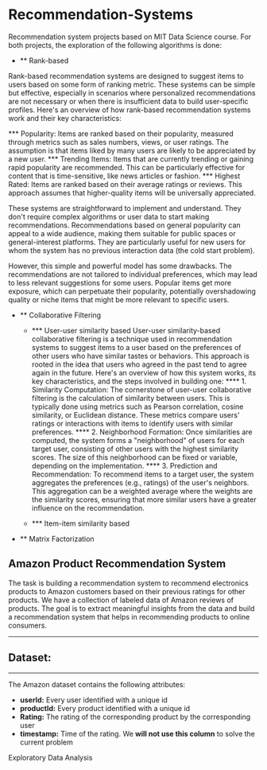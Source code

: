 # Recommendation-Systems
Recommendation system projects based on MIT Data Science course. For both projects, the exploration of the following algorithms is done:
- ** Rank-based
  
Rank-based recommendation systems are designed to suggest items to users based on some form of ranking metric. These systems can be simple but effective, especially in scenarios where personalized recommendations are not necessary or when there is insufficient data to build user-specific profiles. Here's an overview of how rank-based recommendation systems work and their key characteristics:

*** Popularity: Items are ranked based on their popularity, measured through metrics such as sales numbers, views, or user ratings. The assumption is that items liked by many users are likely to be appreciated by a new user.
*** Trending Items: Items that are currently trending or gaining rapid popularity are recommended. This can be particularly effective for content that is time-sensitive, like news articles or fashion.
*** Highest Rated: Items are ranked based on their average ratings or reviews. This approach assumes that higher-quality items will be universally appreciated.

These systems are straightforward to implement and understand. They don't require complex algorithms or user data to start making recommendations. 
Recommendations based on general popularity can appeal to a wide audience, making them suitable for public spaces or general-interest platforms.
They are particularly useful for new users for whom the system has no previous interaction data (the cold start problem). 

However, this simple and powerful model has some drawbacks. The recommendations are not tailored to individual preferences, which may lead to less relevant suggestions for some users. Popular items get more exposure, which can perpetuate their popularity, potentially overshadowing quality or niche items that might be more relevant to specific users.

- ** Collaborative Filtering
  - *** User-user similarity based
    User-user similarity-based collaborative filtering is a technique used in recommendation systems to suggest items to a user based on the preferences of other users who have similar tastes or behaviors. This approach is rooted in the idea that users who agreed in the past tend to agree again in the future. Here's an overview of how this system works, its key characteristics, and the steps involved in building one:
    **** 1. Similarity Computation: The cornerstone of user-user collaborative filtering is the calculation of similarity between users. This is typically done using metrics such as Pearson correlation, cosine similarity, or Euclidean distance. These metrics compare users' ratings or interactions with items to identify users with similar preferences.
**** 2. Neighborhood Formation: Once similarities are computed, the system forms a "neighborhood" of users for each target user, consisting of other users with the highest similarity scores. The size of this neighborhood can be fixed or variable, depending on the implementation.
**** 3. Prediction and Recommendation: To recommend items to a target user, the system aggregates the preferences (e.g., ratings) of the user's neighbors. This aggregation can be a weighted average where the weights are the similarity scores, ensuring that more similar users have a greater influence on the recommendation.

  - *** Item-item similarity based
- ** Matrix Factorization

## Amazon Product Recommendation System

The task is building a recommendation system to recommend electronics products to Amazon customers based on their previous ratings for other products. We have a collection of labeled data of Amazon reviews of products. The goal is to extract meaningful insights from the data and build a recommendation system that helps in recommending products to online consumers.

-----------------------------
## **Dataset:**
-----------------------------

The Amazon dataset contains the following attributes:

- **userId:** Every user identified with a unique id
- **productId:** Every product identified with a unique id
- **Rating:** The rating of the corresponding product by the corresponding user
- **timestamp:** Time of the rating. We **will not use this column** to solve the current problem

Exploratory Data Analysis
